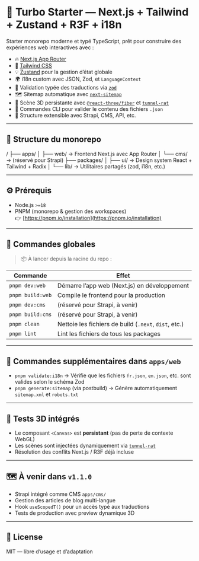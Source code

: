 # 🧩 Turbo Starter — Next.js + Tailwind + Zustand + R3F + i18n

Starter monorepo moderne et typé TypeScript, prêt pour construire des expériences web interactives avec :

- 🔥 [Next.js App Router](https://nextjs.org/docs/app/building-your-application/routing)
- 🎨 [Tailwind CSS](https://tailwindcss.com/)
- 💡 [Zustand](https://github.com/pmndrs/zustand) pour la gestion d’état globale
- 🌍 i18n custom avec JSON, Zod, et `LanguageContext`
- 🧠 Validation typée des traductions via [`zod`](https://zod.dev)
- 🗺️ Sitemap automatique avec [`next-sitemap`](https://github.com/iamvishnusankar/next-sitemap)
- 🎥 Scène 3D persistante avec [`@react-three/fiber`](https://docs.pmnd.rs/react-three-fiber) et [`tunnel-rat`](https://github.com/pmndrs/tunnel-rat)
- 🧪 Commandes CLI pour valider le contenu des fichiers `.json`
- 🧰 Structure extensible avec Strapi, CMS, API, etc.

---

## 📂 Structure du monorepo

/ ├── apps/
│ ├── web/ → Frontend Next.js avec App Router
│ └── cms/ → (réservé pour Strapi)
├── packages/
│ ├── ui/ → Design system React + Tailwind + Radix
│ └── lib/ → Utilitaires partagés (zod, i18n, etc.)


---

## ⚙️ Prérequis

- Node.js `>=18`
- PNPM (monorepo & gestion des workspaces)  
  👉 [https://pnpm.io/installation](https://pnpm.io/installation)

---

## 🚀 Commandes globales

> 📦 À lancer depuis la racine du repo :

| Commande              | Effet                                                           |
|-----------------------|-----------------------------------------------------------------|
| `pnpm dev:web`        | Démarre l’app web (Next.js) en développement                   |
| `pnpm build:web`      | Compile le frontend pour la production                         |
| `pnpm dev:cms`        | (réservé pour Strapi, à venir)                                 |
| `pnpm build:cms`      | (réservé pour Strapi, à venir)                                 |
| `pnpm clean`          | Nettoie les fichiers de build (`.next`, `dist`, etc.)          |
| `pnpm lint`           | Lint les fichiers de tous les packages                         |

---

## 📄 Commandes supplémentaires dans `apps/web`

- `pnpm validate:i18n` → Vérifie que les fichiers `fr.json`, `en.json`, etc. sont valides selon le schéma Zod
- `pnpm generate:sitemap` (via postbuild) → Génère automatiquement `sitemap.xml` et `robots.txt`

---

## 🧪 Tests 3D intégrés

- Le composant `<Canvas>` est **persistant** (pas de perte de contexte WebGL)
- Les scènes sont injectées dynamiquement via [`tunnel-rat`](https://github.com/pmndrs/tunnel-rat)
- Résolution des conflits Next.js / R3F déjà incluse

---

## 🗺️ À venir dans `v1.1.0`

- Strapi intégré comme CMS `apps/cms/`
- Gestion des articles de blog multi-langue
- Hook `useScopedT()` pour un accès typé aux traductions
- Tests de production avec preview dynamique 3D

---

## 📝 License

MIT — libre d’usage et d’adaptation

